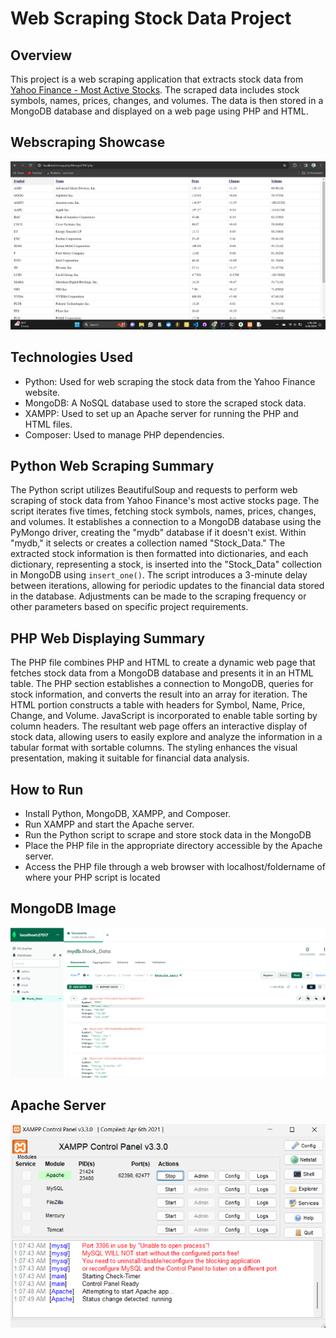 # Web Scraping Stock Data Project

## Overview
This project is a web scraping application that extracts stock data from [Yahoo Finance - Most Active Stocks](https://finance.yahoo.com/most-active?guccounter=2). The scraped data includes stock symbols, names, prices, changes, and volumes. The data is then stored in a MongoDB database and displayed on a web page using PHP and HTML.

## Webscraping Showcase
![web](StockDataWebsite.png)

## Technologies Used
- Python: Used for web scraping the stock data from the Yahoo Finance website.
- MongoDB: A NoSQL database used to store the scraped stock data.
- XAMPP: Used to set up an Apache server for running the PHP and HTML files.
- Composer: Used to manage PHP dependencies.

## Python Web Scraping Summary
The Python script utilizes BeautifulSoup and requests to perform web scraping of stock data from Yahoo Finance's most active stocks page. The script iterates five times, fetching stock symbols, names, prices, changes, and volumes. It establishes a connection to a MongoDB database using the PyMongo driver, creating the "mydb" database if it doesn't exist. Within "mydb," it selects or creates a collection named "Stock_Data." The extracted stock information is then formatted into dictionaries, and each dictionary, representing a stock, is inserted into the "Stock_Data" collection in MongoDB using `insert_one()`. The script introduces a 3-minute delay between iterations, allowing for periodic updates to the financial data stored in the database. Adjustments can be made to the scraping frequency or other parameters based on specific project requirements.
## PHP Web Displaying Summary
The PHP file combines PHP and HTML to create a dynamic web page that fetches stock data from a MongoDB database and presents it in an HTML table. The PHP section establishes a connection to MongoDB, queries for stock information, and converts the result into an array for iteration. The HTML portion constructs a table with headers for Symbol, Name, Price, Change, and Volume. JavaScript is incorporated to enable table sorting by column headers. The resultant web page offers an interactive display of stock data, allowing users to easily explore and analyze the information in a tabular format with sortable columns. The styling enhances the visual presentation, making it suitable for financial data analysis.
## How to Run
- Install Python, MongoDB, XAMPP, and Composer.
- Run XAMPP and start the Apache server.
- Run the Python script to scrape and store stock data in the MongoDB 
- Place the PHP file in the appropriate directory accessible by the Apache server.
- Access the PHP file through a web browser with localhost/foldername of where your PHP script is located

## MongoDB Image

![Mongo](StockInfoDataBase.png)

## Apache Server
![Apache](ApacheServer.png)

